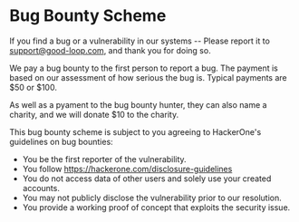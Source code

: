 
# Bug Bounty Scheme

If you find a bug or a vulnerability in our systems -- Please report it to support@good-loop.com, and thank you for doing so.

We pay a bug bounty to the first person to report a bug. The payment is based on our assessment of how serious the bug is.
Typical payments are $50 or $100.

As well as a pyament to the bug bounty hunter, they can also name a charity, and we will donate $10 to the charity.

This bug bounty scheme is subject to you agreeing to HackerOne's guidelines on bug bounties:

 - You be the first reporter of the vulnerability.
 - You follow https://hackerone.com/disclosure-guidelines
 - You do not access data of other users and solely use your created accounts.
 - You may not publicly disclose the vulnerability prior to our resolution.
 - You provide a working proof of concept that exploits the security issue.

